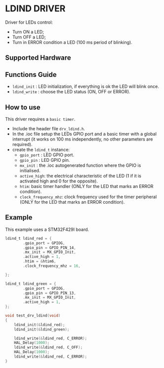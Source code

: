 # LDIND DRIVER

Driver for LEDs control:
- Turn ON a LED;
- Turn OFF a LED;
- Turn in ERROR condition a LED (100 ms period of blinking).

## Supported Hardware



## Functions Guide

- `ldind_init` : LED initialization, if everything is ok the LED will blink once.
- `ldind_write` : choose the LED status (ON, OFF or ERROR).

## How to use

This driver requires a `basic timer`.
- Include the header file `drv_ldind.h`.
- In the .ioc file setup the LEDs GPIO port and a basic timer with a global interrupt (it works on 100 ms independently, no other parameters are required).
- create the `ldind_t` instance:
    - `gpio_port` : LED GPIO port.
    - `gpio_pin` : LED GPIO pin.
    - `mx_init` : the .ioc autogenerated function where the GPIO is initialised.
    - `active_high`: the electrical characteristic of the LED (1 if it is activated high and 0 for the opposite). 
    - `htim`: basic timer handler (ONLY for the LED that marks an ERROR condition).
    - `clock_frequency_mhz`: clock frequency used for the timer peripheral (ONLY for the LED that marks an ERROR condition).



## Example

This example uses a STM32F429I board.
```C
ldind_t ldind_red = {
		.gpio_port = GPIOG,
		.gpio_pin = GPIO_PIN_14,
		.mx_init = MX_GPIO_Init,
		.active_high = 1,
		.htim = &htim6,
		.clock_frequency_mhz = 16,

};

ldind_t ldind_green = {
		.gpio_port = GPIOG,
		.gpio_pin = GPIO_PIN_13,
		.mx_init = MX_GPIO_Init,
		.active_high = 1,
};

void test_drv_ldind(void)
{
	ldind_init(&ldind_red);
	ldind_init(&ldind_green);

	ldind_write(&ldind_red, C_ERROR);
	HAL_Delay(1000);
	ldind_write(&ldind_red, C_OFF);
	HAL_Delay(1000);
	ldind_write(&ldind_red, C_ERROR);
}
```
